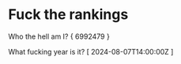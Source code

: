 # Fuck the rankings

Who the hell am I?
{ 6992479 }

What fucking year is it?
[ 2024-08-07T14:00:00Z ]
